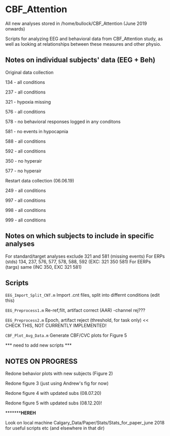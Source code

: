 # CBF_Attention

All new analyses stored in /home/bullock/CBF_Attention (June 2019 onwards)

Scripts for analyzing EEG and behavioral data from CBF_Attention study, as well as looking at relationships between these measures and other physio.


## Notes on individual subjects' data (EEG + Beh)

Original data collection

134 - all conditions

237 - all conditions

321 - hypoxia missing

576 - all conditions

578 - no behavioral responses logged in any conditons

581 - no events in hypocapnia

588 - all conditions

592 - all conditions

350 - no hyperair

577 - no hyperair

Restart data collection (06.06.19)

249 - all conditions

997 - all conditions

998 - all conditions

999 - all conditions


## Notes on which subjects to include in specific analyses

For standard/target analyses exclude 321 and 581 (missing events)
For ERPs (stds) 134, 237, 576, 577, 578, 588, 592 (EXC: 321 350 581)
For EERPs (targs) same (INC 350, EXC 321 581)


## Scripts

`EEG_Import_Split_CNT.m` Import .cnt files, split into differnt conditions (edit this)

`EEG_Preprocess1.m` Re-ref,filt, artifact correct (AAR) -channel rej???

`EEG_Preprocess2.m` Epoch, artifact reject (threshold, for task only) << CHECK THIS, NOT CURRENTLY IMPLEMENTED!

`CBF_Plot_Avg_Data.m` Generate CBF/CVC plots for Figure 5


*** need to add new scripts ***

## NOTES ON PROGRESS

Redone behavior plots with new subjects (Figure 2)

Redone figure 3 (just using Andrew's fig for now)

Redone figure 4 with updated subs (08.07.20)

Redone figure 5 with updated subs (08.12.20)!

*********************HEREH**************





Look on local machine Calgary_Data/Paper/Stats/Stats_for_paper_june 2018 for useful scripts etc (and elsewhere in that dir)

